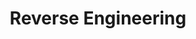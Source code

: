 ---
layout: posts_by_category
categories: reverse-engineering
title: Reverse Engineering
permalink: /category/reverse-engineering
---